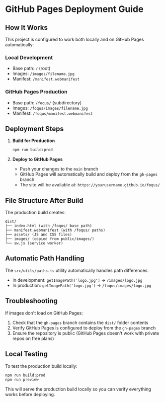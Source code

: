 # GitHub Pages Deployment Guide

## How It Works

This project is configured to work both locally and on GitHub Pages automatically:

### Local Development
- Base path: `/` (root)
- Images: `/images/filename.jpg`
- Manifest: `/manifest.webmanifest`

### GitHub Pages Production
- Base path: `/foqus/` (subdirectory)
- Images: `/foqus/images/filename.jpg`
- Manifest: `/foqus/manifest.webmanifest`

## Deployment Steps

1. **Build for Production**
   ```bash
   npm run build:prod
   ```

2. **Deploy to GitHub Pages**
   - Push your changes to the `main` branch
   - GitHub Pages will automatically build and deploy from the `gh-pages` branch
   - The site will be available at: `https://yourusername.github.io/foqus/`

## File Structure After Build

The production build creates:
```
dist/
├── index.html (with /foqus/ base path)
├── manifest.webmanifest (with /foqus/ paths)
├── assets/ (JS and CSS files)
├── images/ (copied from public/images/)
└── sw.js (service worker)
```

## Automatic Path Handling

The `src/utils/paths.ts` utility automatically handles path differences:
- In development: `getImagePath('logo.jpg')` → `/images/logo.jpg`
- In production: `getImagePath('logo.jpg')` → `/foqus/images/logo.jpg`

## Troubleshooting

If images don't load on GitHub Pages:
1. Check that the `gh-pages` branch contains the `dist/` folder contents
2. Verify GitHub Pages is configured to deploy from the `gh-pages` branch
3. Ensure the repository is public (GitHub Pages doesn't work with private repos on free plans)

## Local Testing

To test the production build locally:
```bash
npm run build:prod
npm run preview
```

This will serve the production build locally so you can verify everything works before deploying. 